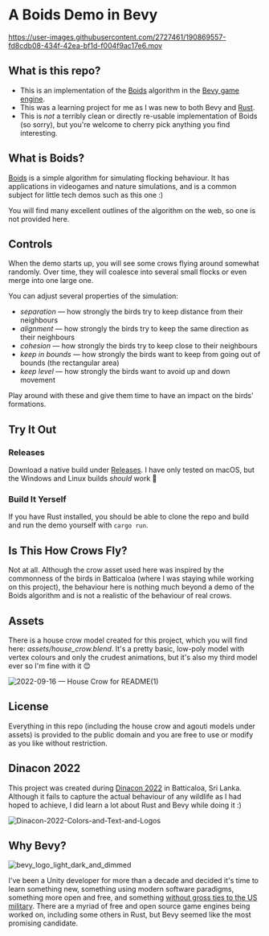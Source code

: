 # A Boids Demo in Bevy

https://user-images.githubusercontent.com/2727461/190869557-fd8cdb08-434f-42ea-bf1d-f004f9ac17e6.mov

## What is this repo?
 * This is an implementation of the [Boids](https://en.wikipedia.org/wiki/Boids) algorithm in the [Bevy game engine](https://bevyengine.org/).
 * This was a learning project for me as I was new to both Bevy and [Rust](https://www.rust-lang.org/).
 * This is _not_ a terribly clean or directly re-usable implementation of Boids (so sorry), but you're welcome to cherry pick anything you find interesting.

## What is Boids?

[Boids](https://en.wikipedia.org/wiki/Boids) is a simple algorithm for simulating flocking behaviour. It has applications in videogames and nature simulations, and is a common subject for little tech demos such as this one :)

You will find many excellent outlines of the algorithm on the web, so one is not provided here.
 
## Controls

When the demo starts up, you will see some crows flying around somewhat randomly. Over time, they will coalesce into several small flocks or even merge into one large one.

You can adjust several properties of the simulation:
 * *separation* — how strongly the birds try to keep distance from their neighbours
 * *alignment* — how strongly the birds try to keep the same direction as their neighbours
 * *cohesion* — how strongly the birds try to keep close to their neighbours
 * *keep in bounds* — how strongly the birds want to keep from going out of bounds (the rectangular area)
 * *keep level* — how strongly the birds want to avoid up and down movement

Play around with these and give them time to have an impact on the birds' formations.
 
## Try It Out

### Releases

Download a native build under [Releases](https://github.com/HulloImJay/bevy_boids_demo/releases). I have only tested on macOS, but the Windows and Linux builds _should_ work 🤷

### Build It Yerself
If you have Rust installed, you should be able to clone the repo and build and run the demo yourself with `cargo run`.

## Is This How Crows Fly?

Not at all. Although the crow asset used here was inspired by the commonness of the birds in Batticaloa (where I was staying while working on this project), the behaviour here is nothing much beyond a demo of the Boids algorithm and is not a realistic of the behaviour of real crows.

## Assets
There is a house crow model created for this project, which you will find here: _assets/house_crow.blend_. It's a pretty basic, low-poly model with vertex colours and only the crudest animations, but it's also my third model ever so I'm fine with it 😊

![2022-09-16 — House Crow for README(1)](https://user-images.githubusercontent.com/2727461/190869582-d440cf9f-a485-41b8-a646-fe23347cba0e.gif)

## License
Everything in this repo (including the house crow and agouti models under assets) is provided to the public domain and you are free to use or modify as you like without restriction.

## Dinacon 2022
This project was created during [Dinacon 2022](https://www.2022.dinacon.org) in Batticaloa, Sri Lanka. Although it fails to capture the actual behaviour of any wildlife as I had hoped to achieve, I did learn a lot about Rust and Bevy while doing it :)

![Dinacon-2022-Colors-and-Text-and-Logos](https://user-images.githubusercontent.com/2727461/175750323-db1cb815-37c5-4733-81bf-2fb8799334f7.png)

## Why Bevy?

![bevy_logo_light_dark_and_dimmed](https://user-images.githubusercontent.com/2727461/190705825-b2fc723e-ea22-41ec-b5e0-4699fe28b82b.svg)

I've been a Unity developer for more than a decade and decided it's time to learn something new, something using modern software paradigms, something more open and free, and something [without gross ties to the US military](https://kotaku.com/unity-new-contract-us-government-military-army-engine-1849403118). There are a myriad of free and open source game engines being worked on, including some others in Rust, but Bevy seemed like the most promising candidate.
